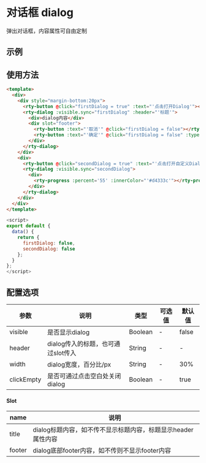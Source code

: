 # 对话框 dialog
弹出对话框，内容属性可自由定制

## 示例
<example-dialog></example-dialog>

## 使用方法
``` html
<template>
  <div>
    <div style="margin-bottom:20px">
      <rty-button @click="firstDialog = true" :text="'点击打开Dialog'"></rty-button>
      <rty-dialog :visible.sync="firstDialog" :header="'标题'">
        <div>dialog内容</div>
        <div slot="footer">
          <rty-button :text="'取消'" @click="firstDialog = false"></rty-button>
          <rty-button :text="'确定'" @click="firstDialog = false" :type="'primary'"></rty-button>
        </div>
      </rty-dialog>
    </div>
    <div>
      <rty-button @click="secondDialog = true" :text="'点击打开自定义Dialog'"></rty-button>
      <rty-dialog :visible.sync="secondDialog">
        <div>
          <rty-progress :percent='55' :innerColor="'#d4333c'"></rty-progress>
        </div>
      </rty-dialog>
    </div>
  </div>
</template>
```
``` js
<script>
export default {
  data() {
    return {
      firstDialog: false,
      secondDialog: false
    };
  }
};
</script>
```

## 配置选项
| 参数 | 说明 | 类型 | 可选值 | 默认值 |
|-|-|-|-|-|
| visible | 是否显示dialog | Boolean | - | false |
| header | dialog传入的标题，也可通过slot传入 | String | - | - |
| width | dialog宽度，百分比/px | String | - | 30% |
| clickEmpty | 是否可通过点击空白处关闭dialog | Boolean | - | true |

#### Slot
| name | 说明 |
|-|-|
| title | dialog标题内容，如不传不显示标题内容，标题显示header属性内容 |
| footer | dialog底部footer内容，如不传则不显示footer内容 |